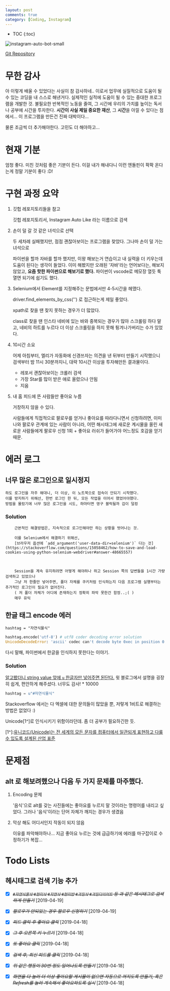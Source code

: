 ```yaml
---
layout: post
comments: true
category: [Coding, Instagram]
---
```


* TOC
{:toc}

![instagram-auto-bot-small](https://user-images.githubusercontent.com/35059428/57276418-23f2c080-70d4-11e9-8af5-66711a5a60eb.gif)


[Git Repository](https://github.com/ollagada/instagram-auto-liker)

# 무한 감사

아 이렇게 배울 수 있었다는 사실이 참 감사하네..
이로서 업무에 실질적으로 도움이 될 수 있는 코딩을 내 스스로 해낸거다.
실제적인 실적에 도움이 될 수 있는 중대한 프로그램을 개발한 것.
불필요한 반복적인 노동을 줄여, 그 시간에 우리의 가치를 높이는 독서나 공부에 시간을 투자한다.
**시간이 사실 제일 중요한 재산**, 그 **시간**을 아낄 수 있다는 점에서... 이 프로그램을 만든건 진짜 대박이다...

물론 조금씩 더 추가해야한다.
고민도 더 해야하고...


# 현재 기분

엄청 좋다.
미친 것처럼 좋은 기분이 든다.
이걸 내가 해내다니
이런 엔돌핀이 팍팍 온다는게 정말 기분이 좋다 :D!



# 구현 과정 요약

1. 깃헙 레포지토리들을 참고

    깃헙 레포지토리서, Instagram Auto Like 라는 이름으로 검색

2. 손이 덜 갈 것 같은 녀석으로 선택

    두 세차례 실패했지만, 점점 괜찮아보이는 프로그램을 찾았다. 그나마 손이 덜 가는 녀석으로

    파이썬을 할까 자바를 할까 했지만, 이왕 해보는거 연습이고 내 실력을 더 키우는데 도움이 된다는 생각이 들었다.
    이미 해봤지만 오래된 '자바'라는 언어보다는, 해보지 않았고, **요즘 핫한 파이썬으로 해보기로 했다.**
    파이썬이 vscode로 메모장 열듯 툭 열면 되기에 쉽기도 했다. 

3. Selenium에서 Element를 지정해주는 문법에서만 4-5시간을 헤맸다.

    driver.find_elements_by_css('') 로 접근하는게 제일 좋았다.

    xpath로 찾을 땐 찾지 못하는 경우가 더 많았다.

    class로 찾을 땐 인스타 네비에 있는 바와 중복되는 경우가 많아
    스크롤링 하다 말고, 네비의 하트를 누르다 더 이상 스크롤링을 하지 못해 튕겨나가버리는 수가 있었다.

4. 10시간 소요

    어제 아침부터, 엘리가 자동화에 신경쓰자는 의견을 낸 뒤부터 만들기 시작했으니 검색부터 밤 11시 30분까지니, 대략 10시간 이상을 투자해만든 결과물이다.


    * 레포서 괜찮아보이는 크롤러 검색
    * 가장 Star를 많이 받은 애로 올렸으나 안됨
    * 지움

5. 내 홈 피드에 뜬 사람들만 좋아요 누름

    거창하지 않을 수 있다.

    사람들에게 직접적으로 팔로우를 얻거나 좋아요를 따라다니면서 신청하려면, 이미 나와 팔로우 관계에 있는 사람이 아니라, 어떤 해시태그에 새로운 계시물을 올린 새로운 사람들에게 팔로우 신청 1회 + 좋아요 러쉬가 들어가야 어느정도 호감을 얻기 때문.


# 에러 로그

## 너무 많은 로그인으로 일시정지

    하도 로그인을 자주 해대니, 더 이상, 이 노트북으로 접속이 안되기 시작했다.
    이를 방지하기 위해선, 한번 로그인 한 뒤, 모든 작업을 이어서 했었어야했다.
    방법을 몰랐기에 너무 많은 로그인을 시도, 하마터면 영구 블럭될까 겁이 덜컹

### Solution    

        근본적인 해결방법은, 지속적으로 로그인해야만 하는 상황을 벗어나는 것. 

        이를 Selenium에서 해결하기 위해선,
        [브라우저 옵션에 `add_argument('user-data-dir=selenium')` 다는 것](https://stackoverflow.com/questions/15058462/how-to-save-and-load-cookies-using-python-selenium-webdriver#answer-48665557)



        Session을 계속 유지하려면 어떻게 해야하나 하고 Session 쪽의 답변들을 1시간 가량 검색하고 있었으나
        그냥 저 한줄만 넣어주면, 폴더 자체를 쿠키처럼 인식하는지 다음 프로그램 실행부터는 추가적인 로그인이 필요가 없어진다.
        ( 저 폴더 자체가 어디에 존재하는지 정확히 파악 못한건 함정..;( )
        매우 유익



## 한글 태그 encode 에러

`hashtag = "자연식물식"`

```python
hashtag.encode('utf-8') # utf8 coder decoding error solution
UnicodeDecodeError: 'ascii' codec can't decode byte 0xec in position 0: ordinal not in range(128)
```

다시 말해, 파이썬에서 한글을 인식하지 못한다는 이야기.

### Solution

[알고봤더니 string value 앞에 `u` 한글자만 넣어주면 된단다.](https://ifyourfriendishacker.tistory.com/5)
윗 블로그에서 설명을 굉장히 쉽게, 편안하게 해주셨다. 너무도 감사! * 10000

```python
hashtag = u"#자연식물식"
```

Stackoverflow 에서는 다 엑셀에 대한 문의들이 많았을 뿐, 저렇게 1비트로 해결하는 방법은 없었다 :)

Unicode[1^]로 인식시키기 위함이라던데.
좀 더 공부가 필요하긴한 듯.

[1^]:[유니코드(Unicode)는 전 세계의 모든 문자를 컴퓨터에서 일관되게 표현하고 다룰 수 있도록 설계된 산업 표준](https://ko.wikipedia.org/wiki/%EC%9C%A0%EB%8B%88%EC%BD%94%EB%93%9C)


# 문제점

## alt 로 해보려했으나 다음 두 가지 문제를 마주했다.

1. Encoding 문제

    '음식'으로 alt를 갖는 사진들에는 좋아요를 누르지 말 것이라는 명령어를 내리고 싶었다.
    그러나 '음식'이라는 단어 자체가 깨지는 경우가 생겼음

2. 막상 해도 어디서인지 작동이 되지 않음

    이유를 파악해야하나... 지금 좋아요 누르는 것에 급급하기에 
    에러를 마구잡이로 수정하기가 복잡...




# Todo Lists

## 헤시태그로 검색 기능 추가

* [X] ~~*`#자연식물식` `#현미식` `#자연식` `#현미밥` `#과일식` `#과일다이어트` 등 과 같은 헤시태그로 검색 하게 만들기*~~ [2019-04-19]
* [X] ~~*팔로우가 안되있는 경우 팔로우 신청하기*~~ [2019-04-19]
* [X] ~~*피드 클릭 후 좋아요 클릭*~~ [2019-04-18]
* [X] ~~*그 후 오른쪽 키 누르기*~~ [2019-04-18]
* [X] ~~*또 좋아요 클릭*~~ [2019-04-18]
* [X] ~~*검색 후, 최신 피드를 클릭*~~ [2019-04-18]
* [X] ~~*위 같은 행동이 30번 정도 일어나도록 만들기*~~ [2019-04-18]
* [X] ~~*화면을 다 눌러 더 이상 좋아요할 게시물이 없으면 자동으로 꺼지도록 만들기, 혹은 Refresh를 눌러 계속해서 좋아요하도록 실시*~~ [2019-04-18]
    


